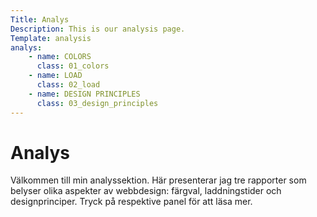```yaml
---
Title: Analys
Description: This is our analysis page.
Template: analysis
analys: 
    - name: COLORS
      class: 01_colors
    - name: LOAD
      class: 02_load
    - name: DESIGN PRINCIPLES
      class: 03_design_principles
---
```


# Analys

Välkommen till min analyssektion. Här presenterar jag tre rapporter som belyser olika aspekter av webbdesign: färgval, laddningstider och designprinciper. Tryck på respektive panel för att läsa mer.
